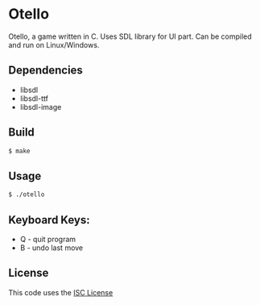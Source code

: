 # Otello

Otello, a game written in C. Uses SDL library for UI part. Can be compiled and run on Linux/Windows.

## Dependencies

* libsdl
* libsdl-ttf
* libsdl-image

## Build

```sh
$ make
```

## Usage

```sh
$ ./otello
```

## Keyboard Keys:

* Q - quit program
* B - undo last move

## License 

This code uses the [ISC License](https://opensource.org/licenses/ISC)


